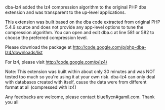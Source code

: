 dba-lz4 added the lz4 compression algorithm to the original PHP dba extension and was transparent to the up-level applications.


This extension was built based on the dba code extracted from original PHP 5.4.6 source and does not provide any app-level options to tune the compression algorithm. You can open and edit dba.c at line 581 or 582 to choose the preferred compression level.




Please download the package at http://code.google.com/p/php-dba-lz4/downloads/list


For lz4, please visit http://code.google.com/p/lz4/


Note: This extension was built within about only 30 minutes and was NOT tested too much so you're using it at your own risk. dba-lz4 can only deal with databases created with itself, cause the data were from different format at all (compressed with lz4)


Any feedbacks are welcome, please contact blueflycn#gamil.com. Thank you all